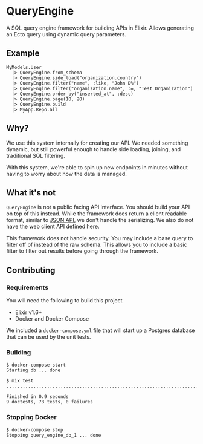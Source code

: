 # QueryEngine

A SQL query engine framework for building APIs in Elixir.  Allows generating an
Ecto query using dynamic query parameters.


## Example

```
MyModels.User
  |> QueryEngine.from_schema
  |> QueryEngine.side_load("organization.country")
  |> QueryEngine.filter("name", :like, "John D%")
  |> QueryEngine.filter("organization.name", :=, "Test Organization")
  |> QueryEngine.order_by("inserted_at", :desc)
  |> QueryEngine.page(10, 20)
  |> QueryEngine.build
  |> MyApp.Repo.all
```

## Why?

We use this system internally for creating our API.  We needed something 
dynamic, but still powerful enough to handle side loading, joining, and
traditional SQL filtering.

With this system, we're able to spin up new endpoints in minutes without
having to worry about how the data is managed.

## What it's not

`QueryEngine` is not a public facing API interface.  You should build your
API on top of this instead.  While the framework does return a client readable
format, similar to [JSON API](http://jsonapi.org/), we don't handle the serializing.  We also do not
have the web client API defined here.

This framework does not handle security.  You may include a base query to
filter off of instead of the raw schema.  This allows you to include a basic
filter to filter out results before going through the framework.

## Contributing

### Requirements

You will need the following to build this project

* Elixir v1.6+
* Docker and Docker Compose

We included a `docker-compose.yml` file that will start up a Postgres database that
can be used by the unit tests.

### Building

```
$ docker-compose start
Starting db ... done

$ mix test
.......................................................................................

Finished in 0.9 seconds
9 doctests, 78 tests, 0 failures
```

### Stopping Docker

```
$ docker-compose stop
Stopping query_engine_db_1 ... done
```